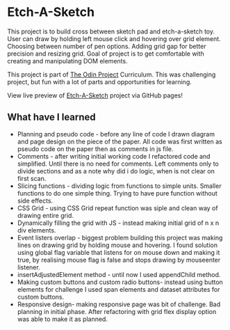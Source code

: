 # Etch-A-Sketch

This project is to build cross between sketch pad and etch-a-sketch toy. User can draw by holding left mouse click and hovering over grid element. Choosing between number of pen options. Adding grid gap for better precision and resizing grid.
Goal of project is to get comfortable with creating and manipulating DOM elements.

This project is part of [The Odin Project](https://www.theodinproject.com/) Curriculum. This was challenging project, but fun with a lot of parts and opportunities for learning.

View live preview of [Etch-A-Sketch](https://mojotron.github.io/etch-a-sketch/index.html) project via GitHub pages!

## What have I learned

- Planning and pseudo code - before any line of code I drawn diagram and page design on the piece of the paper. All code was first written as pseudo code on the paper then as comments in js file.
- Comments - after writing initial working code I refactored code and simplified. Until there is no need for comments. Left comments only to divide sections and as a note why did i do logic, when is not clear on first scan.
- Slicing functions - dividing logic from functions to simple units. Smaller functions to do one simple thing. Trying to have pure function without side effects.
- CSS Grid - using CSS Grid repeat function was siple and clean way of drawing entire grid.
- Dynamically filling the grid with JS - instead making initial grid of n x n div elements.
- Event listers overlap - biggest problem building this project was making lines on drawing grid by holding mouse and hovering. I found solution using global flag variable that listens for on mouse down and making it true, by realising mouse flag is false and stops drawing by mouseenter listener.
- insertAdjustedElement method - until now I used appendChild method.
- Making custom buttons and custom radio buttons- instead using button elements for challenge I used span elements and dataset attributes for custom buttons.
- Responsive design- making responsive page was bit of challenge. Bad planning in initial phase. After refactoring with grid flex display option was able to make it as planned.
